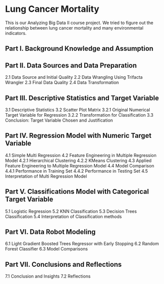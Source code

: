 # Lung Cancer Mortality
This is our Analyzing Big Data II course project. We tried to figure out the relationship between lung cancer mortality and many environmental indicators.

## Part I. Background Knowledge and Assumption

## Part II. Data Sources and Data Preparation
   2.1 Data Source and Initial Quality
   2.2 Data Wrangling Using Trifacta Wrangler
   2.3 Final Data Quality
   2.4 Data Transformation
   
## Part III. Descriptive Statistics and Target Variable
   3.1 Descriptive Statistics
   3.2 Scatter Plot Matrix
      3.2.1 Original Numerical Target Variable for Regression
      3.2.2 Transformation for Classification
   3.3 Conclusion: Target Variable Chosen and Justification
   
## Part IV. Regression Model with Numeric Target Variable
   4.1 Simple Multi Regression
   4.2 Feature Engineering in Multiple Regression Model
       4.2.1 Hierarchical Clustering
       4.2.2 KMeans Clustering
   4.3 Applied Feature Engineering to Multiple Regression Model
   4.4 Model Comparison
       4.4.1 Performance in Training Set
       4.4.2 Performance in Testing Set
   4.5 Interpretation of Multi Regression Model

## Part V. Classifications Model with Categorical Target Variable
   5.1 Logistic Regression
   5.2 KNN Classification
   5.3 Decision Trees Classification
   5.4 Interpretation of Classification methods

## Part VI. Data Robot Modeling
   6.1 Light Gradient Boosted Trees Regressor with Early Stopping
   6.2  Random Forest Classifier
   6.3  Model Comparisons

## Part VII. Conclusions and Reflections
   7.1 Conclusion and Insights
   7.2 Reflections	
